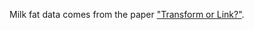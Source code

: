 Milk fat data comes from the paper ["Transform or Link?"](https://core.ac.uk/download/pdf/79036775.pdf).